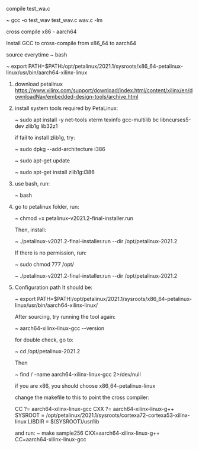 compile test_wa.c

~ gcc -o test_wav test_wav.c wav.c -lm





cross compile  x86 - aarch64

Install GCC to cross-compile from x86_64 to aarch64

source everytime
~ bash

~ export PATH=$PATH:/opt/petalinux/2021.1/sysroots/x86_64-petalinux-linux/usr/bin/aarch64-xilinx-linux

1. download petalinux
   https://www.xilinx.com/support/download/index.html/content/xilinx/en/downloadNav/embedded-design-tools/archive.html
2. install system tools required by PetaLinux:

   ~ sudo apt install -y net-tools xterm texinfo gcc-multilib bc libncurses5-dev zlib1g lib32z1

   if fail to install zlib1g, try:

   ~ sudo dpkg --add-architecture i386

   ~ sudo apt-get update

   ~ sudo apt-get install zlib1g:i386

4. use bash, run:
   
   ~ bash

5. go to petalinux folder, run:

   ~ chmod +x petalinux-v2021.2-final-installer.run

   Then, install:
   
   ~ ./petalinux-v2021.2-final-installer.run --dir /opt/petalinux-2021.2
   
   If there is no permission, run:
   
   ~ sudo chmod 777 /opt/
   
   ~ ./petalinux-v2021.2-final-installer.run --dir /opt/petalinux-2021.2
   
6. Configuration path
   It should be:
   
   ~ export PATH=$PATH:/opt/petalinux/2021.1/sysroots/x86_64-petalinux-linux/usr/bin/aarch64-xilinx-linux/

   After sourcing, try running the tool again:
   
   ~ aarch64-xilinx-linux-gcc --version



   for double check, go to:
   
   ~ cd /opt/petalinux-2021.2

   Then

   ~ find / -name aarch64-xilinx-linux-gcc 2>/dev/null
   
   if you are x86, you should choose x86_64-petalinux-linux



   change the makefile to this to point the cross compiler:

      CC       ?= aarch64-xilinx-linux-gcc
      CXX      ?= aarch64-xilinx-linux-g++
      SYSROOT  = /opt/petalinux/2021.1/sysroots/cortexa72-cortexa53-xilinx-linux
      LIBDIR   = $(SYSROOT)/usr/lib
      


   and run:
   ~ make sample256 CXX=aarch64-xilinx-linux-g++ CC=aarch64-xilinx-linux-gcc

